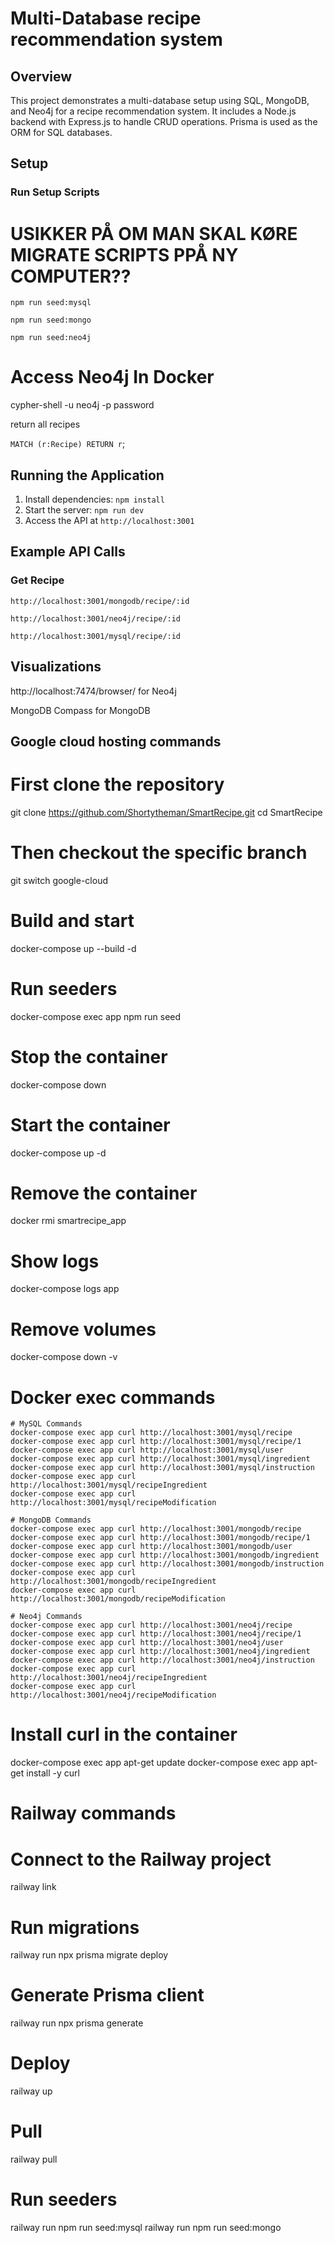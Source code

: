 # Multi-Database recipe recommendation system

## Overview

This project demonstrates a multi-database setup using SQL, MongoDB, and Neo4j for a recipe recommendation system. It includes a Node.js backend with Express.js to handle CRUD operations. Prisma is used as the ORM for SQL databases.

## Setup

### Run Setup Scripts

# USIKKER PÅ OM MAN SKAL KØRE MIGRATE SCRIPTS PPÅ NY COMPUTER??

`npm run seed:mysql`

`npm run seed:mongo`

`npm run seed:neo4j`

# Access Neo4j In Docker
cypher-shell -u neo4j -p password

return all recipes

`MATCH (r:Recipe) RETURN r`;
## Running the Application

1. Install dependencies: `npm install`
2. Start the server: `npm run dev`
3. Access the API at `http://localhost:3001`

## Example API Calls

### Get Recipe
`http://localhost:3001/mongodb/recipe/:id`

`http://localhost:3001/neo4j/recipe/:id`

`http://localhost:3001/mysql/recipe/:id`


## Visualizations

http://localhost:7474/browser/ for Neo4j

MongoDB Compass for MongoDB

## Google cloud hosting commands

# First clone the repository
git clone https://github.com/Shortytheman/SmartRecipe.git
cd SmartRecipe

# Then checkout the specific branch
git switch google-cloud

# Build and start
docker-compose up --build -d

# Run seeders
docker-compose exec app npm run seed

# Stop the container
docker-compose down

# Start the container
docker-compose up -d

# Remove the container
docker rmi smartrecipe_app

# Show logs
docker-compose logs app

# Remove volumes
docker-compose down -v


# Docker exec commands

```
# MySQL Commands
docker-compose exec app curl http://localhost:3001/mysql/recipe
docker-compose exec app curl http://localhost:3001/mysql/recipe/1
docker-compose exec app curl http://localhost:3001/mysql/user
docker-compose exec app curl http://localhost:3001/mysql/ingredient
docker-compose exec app curl http://localhost:3001/mysql/instruction
docker-compose exec app curl http://localhost:3001/mysql/recipeIngredient
docker-compose exec app curl http://localhost:3001/mysql/recipeModification

# MongoDB Commands
docker-compose exec app curl http://localhost:3001/mongodb/recipe
docker-compose exec app curl http://localhost:3001/mongodb/recipe/1
docker-compose exec app curl http://localhost:3001/mongodb/user
docker-compose exec app curl http://localhost:3001/mongodb/ingredient
docker-compose exec app curl http://localhost:3001/mongodb/instruction
docker-compose exec app curl http://localhost:3001/mongodb/recipeIngredient
docker-compose exec app curl http://localhost:3001/mongodb/recipeModification

# Neo4j Commands
docker-compose exec app curl http://localhost:3001/neo4j/recipe
docker-compose exec app curl http://localhost:3001/neo4j/recipe/1
docker-compose exec app curl http://localhost:3001/neo4j/user
docker-compose exec app curl http://localhost:3001/neo4j/ingredient
docker-compose exec app curl http://localhost:3001/neo4j/instruction
docker-compose exec app curl http://localhost:3001/neo4j/recipeIngredient
docker-compose exec app curl http://localhost:3001/neo4j/recipeModification
```

# Install curl in the container
docker-compose exec app apt-get update
docker-compose exec app apt-get install -y curl


# Railway commands

# Connect to the Railway project
railway link

# Run migrations
railway run npx prisma migrate deploy

# Generate Prisma client
railway run npx prisma generate

# Deploy
railway up

# Pull
railway pull


# Run seeders
railway run npm run seed:mysql
railway run npm run seed:mongo


